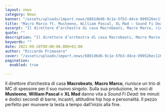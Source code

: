 ```yaml
---
layout: news
category: News
banner: "/assets/uploads/import.news/6801d6d6-9c1e-5fb3-d4ce-999526ec1161-1024x1024.jpg"
title: "Macro Marco ft. Musteeno, William Pascal, XL Mad – Sound Fi Dead: audio"
excerpt: "Il direttore d’orchestra di casa Macrobeats, Macro Marco, riunisce un trio di MC di spessore per il suo nuovo singolo. Sulla sua produzione, le voci di Musteeno, William Pascal e XL Mad danno vita a Sound Fi Dead: tre minuti e dodici secondi di barre, incastri, attitudine hip hop e personalità. Il pezzo perfetto per [&hellip"
quote: ""
description: "Il direttore d’orchestra di casa Macrobeats, Macro Marco, riunisce un trio di MC di spessore per il suo nuovo singolo. Sulla sua produzione, le voci di Musteeno, William Pascal e XL Mad danno vita a Sound Fi Dead: tre minuti e dodici secondi di barre, incastri, attitudine hip hop e personalità. Il pezzo perfetto per [&hellip"
keywords: ""
date: 2021-09-20T00:00:00.000+01:00
author: "Riccardo Primavera"
cover: "/assets/uploads/import.news/6801d6d6-9c1e-5fb3-d4ce-999526ec1161-1024x1024.jpg"
pagination:
  enabled: true

---
```


Il direttore d’orchestra di casa **Macrobeats**, **Macro Marco**, riunisce un trio di MC di spessore per il suo nuovo singolo. Sulla sua produzione, le voci di **Musteeno**, **William Pascal** e **XL Mad** danno vita a _Sound Fi Dead_: tre minuti e dodici secondi di barre, incastri, attitudine hip hop e personalità. Il pezzo perfetto per muovere la testa a tempo dall’inizio alla fine.